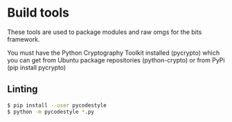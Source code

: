 # Build tools

These tools are used to package modules and raw omgs for the bits framework.

You must have the Python Cryptography Toolkit installed (pycrypto) which you can get from Ubuntu package repositories (python-crypto) or from PyPi (pip install pycrypto)

## Linting

```bash
$ pip install --user pycodestyle
$ python -m pycodestyle *.py
```
